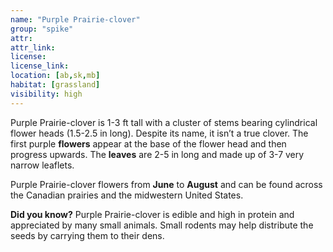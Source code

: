 ```yaml
--- 
name: "Purple Prairie-clover"
group: "spike"
attr: 
attr_link: 
license: 
license_link: 
location: [ab,sk,mb]
habitat: [grassland]
visibility: high 
---
```

Purple Prairie-clover is 1-3 ft tall with a cluster of stems bearing cylindrical flower heads (1.5-2.5 in long). Despite its name, it isn’t a true clover. The first purple **flowers** appear at the base of the flower head and then progress upwards. The **leaves** are 2-5 in long and made up of 3-7 very narrow leaflets. 

Purple Prairie-clover flowers from **June** to **August** and can be found across the Canadian prairies and the midwestern United States.

**Did you know?** Purple Prairie-clover is edible and high in protein and appreciated by many small animals. Small rodents may help distribute the seeds by carrying them to their dens.
